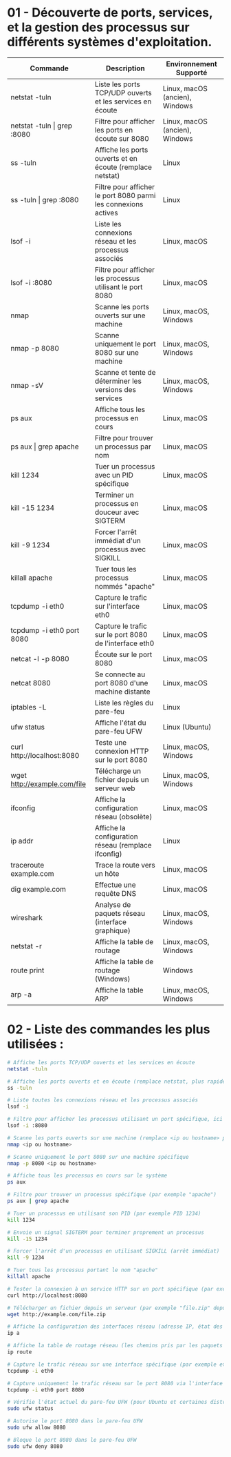 # 01 - Découverte de ports, services, et la gestion des processus sur différents systèmes d'exploitation.

| Commande | Description | Environnement Supporté |
|----------|-------------|------------------------|
| netstat -tuln | Liste les ports TCP/UDP ouverts et les services en écoute | Linux, macOS (ancien), Windows |
| netstat -tuln \| grep :8080 | Filtre pour afficher les ports en écoute sur 8080 | Linux, macOS (ancien), Windows |
| ss -tuln | Affiche les ports ouverts et en écoute (remplace netstat) | Linux |
| ss -tuln \| grep :8080 | Filtre pour afficher le port 8080 parmi les connexions actives | Linux |
| lsof -i | Liste les connexions réseau et les processus associés | Linux, macOS |
| lsof -i :8080 | Filtre pour afficher les processus utilisant le port 8080 | Linux, macOS |
| nmap <ip ou hostname> | Scanne les ports ouverts sur une machine | Linux, macOS, Windows |
| nmap -p 8080 <ip ou hostname> | Scanne uniquement le port 8080 sur une machine | Linux, macOS, Windows |
| nmap -sV <ip ou hostname> | Scanne et tente de déterminer les versions des services | Linux, macOS, Windows |
| ps aux | Affiche tous les processus en cours | Linux, macOS |
| ps aux \| grep apache | Filtre pour trouver un processus par nom | Linux, macOS |
| kill 1234 | Tuer un processus avec un PID spécifique | Linux, macOS |
| kill -15 1234 | Terminer un processus en douceur avec SIGTERM | Linux, macOS |
| kill -9 1234 | Forcer l'arrêt immédiat d'un processus avec SIGKILL | Linux, macOS |
| killall apache | Tuer tous les processus nommés "apache" | Linux, macOS |
| tcpdump -i eth0 | Capture le trafic sur l'interface eth0 | Linux, macOS |
| tcpdump -i eth0 port 8080 | Capture le trafic sur le port 8080 de l'interface eth0 | Linux, macOS |
| netcat -l -p 8080 | Écoute sur le port 8080 | Linux, macOS |
| netcat <ip> 8080 | Se connecte au port 8080 d'une machine distante | Linux, macOS |
| iptables -L | Liste les règles du pare-feu | Linux |
| ufw status | Affiche l'état du pare-feu UFW | Linux (Ubuntu) |
| curl http://localhost:8080 | Teste une connexion HTTP sur le port 8080 | Linux, macOS, Windows |
| wget http://example.com/file | Télécharge un fichier depuis un serveur web | Linux, macOS, Windows |
| ifconfig | Affiche la configuration réseau (obsolète) | Linux, macOS |
| ip addr | Affiche la configuration réseau (remplace ifconfig) | Linux |
| traceroute example.com | Trace la route vers un hôte | Linux, macOS |
| dig example.com | Effectue une requête DNS | Linux, macOS |
| wireshark | Analyse de paquets réseau (interface graphique) | Linux, macOS, Windows |
| netstat -r | Affiche la table de routage | Linux, macOS, Windows |
| route print | Affiche la table de routage (Windows) | Windows |
| arp -a | Affiche la table ARP | Linux, macOS, Windows |



# 02 - Liste des commandes les plus utilisées :

```bash
# Affiche les ports TCP/UDP ouverts et les services en écoute
netstat -tuln

# Affiche les ports ouverts et en écoute (remplace netstat, plus rapide)
ss -tuln

# Liste toutes les connexions réseau et les processus associés
lsof -i

# Filtre pour afficher les processus utilisant un port spécifique, ici 8080
lsof -i :8080

# Scanne les ports ouverts sur une machine (remplace <ip ou hostname> par l'adresse cible)
nmap <ip ou hostname>

# Scanne uniquement le port 8080 sur une machine spécifique
nmap -p 8080 <ip ou hostname>

# Affiche tous les processus en cours sur le système
ps aux

# Filtre pour trouver un processus spécifique (par exemple "apache")
ps aux | grep apache

# Tuer un processus en utilisant son PID (par exemple PID 1234)
kill 1234

# Envoie un signal SIGTERM pour terminer proprement un processus
kill -15 1234

# Forcer l'arrêt d'un processus en utilisant SIGKILL (arrêt immédiat)
kill -9 1234

# Tuer tous les processus portant le nom "apache"
killall apache

# Tester la connexion à un service HTTP sur un port spécifique (par exemple 8080)
curl http://localhost:8080

# Télécharger un fichier depuis un serveur (par exemple "file.zip" depuis example.com)
wget http://example.com/file.zip

# Affiche la configuration des interfaces réseau (adresse IP, état des interfaces)
ip a

# Affiche la table de routage réseau (les chemins pris par les paquets réseau)
ip route

# Capture le trafic réseau sur une interface spécifique (par exemple eth0)
tcpdump -i eth0

# Capture uniquement le trafic réseau sur le port 8080 via l'interface eth0
tcpdump -i eth0 port 8080

# Vérifie l'état actuel du pare-feu UFW (pour Ubuntu et certaines distributions Linux)
sudo ufw status

# Autorise le port 8080 dans le pare-feu UFW
sudo ufw allow 8080

# Bloque le port 8080 dans le pare-feu UFW
sudo ufw deny 8080
```

